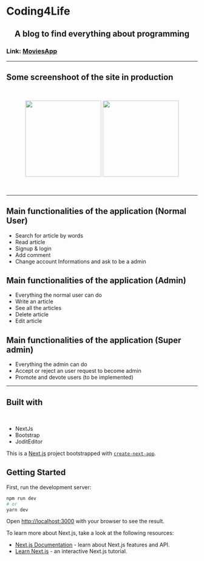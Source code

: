 # Coding4Life

<h2 align="center">A blog to find everything about programming</h2>

### Link: [MoviesApp](https://coding4life.org)

---

## Some screenshoot of the site in production

<br/>

<p align="center" style="display":"flex">
<img src="https://lh4.googleusercontent.com/n09GEBdXDMJZxxBwgLZmMiNBlf141IJPJPHau7inZviiUn58-_zxY0Mq-AbPA8KdTlY=w2400" width="200px" styles="padding-top:10px"/>
<img src="https://lh6.googleusercontent.com/CL3VHJ-LS17iUlx8s30vHGbqnUxKkTmkoT8CjbpdW5rec7JWaWBGPb1vWtJmAxyYGbs=w2400" width="200px" styles="padding-top:10px"/>

</p>

<br/>

---

## Main functionalities of the application (Normal User)

- Search for article by words
- Read article
- Signup & login
- Add comment
- Change account Informations and ask to be a admin

## Main functionalities of the application (Admin)

- Everything the normal user can do 
- Write an article
- See all the articles
- Delete article
- Edit article

## Main functionalities of the application (Super admin)

- Everything the admin can do 
- Accept or reject an user request to become admin
- Promote and devote users (to be implemented)


<hr/>

<h2>Built with</h2>

<br/>

- NextJs
- Bootstrap
- JoditEditor















This is a [Next.js](https://nextjs.org/) project bootstrapped with [`create-next-app`](https://github.com/vercel/next.js/tree/canary/packages/create-next-app).

## Getting Started

First, run the development server:

```bash
npm run dev
# or
yarn dev
```

Open [http://localhost:3000](http://localhost:3000) with your browser to see the result.

To learn more about Next.js, take a look at the following resources:

- [Next.js Documentation](https://nextjs.org/docs) - learn about Next.js features and API.
- [Learn Next.js](https://nextjs.org/learn) - an interactive Next.js tutorial.

